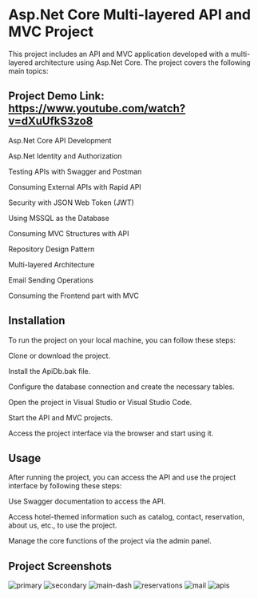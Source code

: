 # Asp.Net Core Multi-layered API and MVC Project
This project includes an API and MVC application developed with a multi-layered architecture using Asp.Net Core. The project covers the following main topics:

## Project Demo Link: https://www.youtube.com/watch?v=dXuUfkS3zo8

Asp.Net Core API Development

Asp.Net Identity and Authorization

Testing APIs with Swagger and Postman

Consuming External APIs with Rapid API

Security with JSON Web Token (JWT)

Using MSSQL as the Database

Consuming MVC Structures with API

Repository Design Pattern

Multi-layered Architecture

Email Sending Operations

Consuming the Frontend part with MVC



## Installation

To run the project on your local machine, you can follow these steps:



Clone or download the project.

Install the ApiDb.bak file.

Configure the database connection and create the necessary tables.

Open the project in Visual Studio or Visual Studio Code.

Start the API and MVC projects.

Access the project interface via the browser and start using it.

## Usage

After running the project, you can access the API and use the project interface by following these steps:


Use Swagger documentation to access the API.

Access hotel-themed information such as catalog, contact, reservation, about us, etc., to use the project.

Manage the core functions of the project via the admin panel.


## Project Screenshots
![primary](https://github.com/user-attachments/assets/f0fea457-ca72-4eb1-8258-65287bee12ec)
![secondary](https://github.com/user-attachments/assets/ec21604b-8554-4ca1-bd53-717b2ef657f1)
![main-dash](https://github.com/user-attachments/assets/e77aa198-97cb-4184-9946-5339faf50cd5)
![reservations](https://github.com/user-attachments/assets/2bf9c1dd-e5b2-4cab-b79f-519712ee09ff)
![mail](https://github.com/user-attachments/assets/54855b37-f777-41a2-8baa-ddefed67127f)
![apis](https://github.com/user-attachments/assets/57b5038a-4a14-4a71-b25a-069111868c4f)




